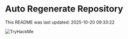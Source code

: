 # Auto Regenerate Repository

This README was last updated: 2025-10-20 09:33:22

 ![TryHackMe](https://tryhackme.com/badge/533634)